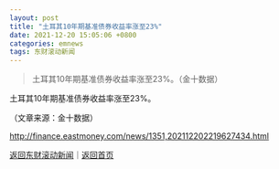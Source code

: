 ```yaml
---
layout: post
title: "土耳其10年期基准债券收益率涨至23%"
date: 2021-12-20 15:05:06 +0800
categories: emnews
tags: 东财滚动新闻
---
```

> 土耳其10年期基准债券收益率涨至23%。（金十数据）

<p>土耳其10年期基准债券收益率涨至23%。</p><p class="em_media">（文章来源：金十数据）</p>

<http://finance.eastmoney.com/news/1351,202112202219627434.html>

[返回东财滚动新闻](//finews.withounder.com/emnews/)｜[返回首页](//finews.withounder.com/)